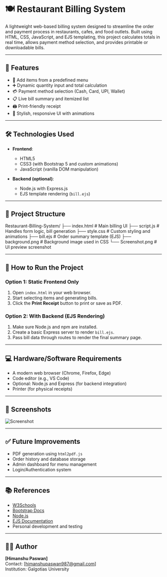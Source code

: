 # 🍽️ Restaurant Billing System

A lightweight web-based billing system designed to streamline the order and payment process in restaurants, cafes, and food outlets. Built using HTML, CSS, JavaScript, and EJS templating, this project calculates totals in real time, allows payment method selection, and provides printable or downloadable bills.

---

## 📌 Features

- 🧾 Add items from a predefined menu
- ➕ Dynamic quantity input and total calculation
- 💳 Payment method selection (Cash, Card, UPI, Wallet)
- 📋 Live bill summary and itemized list
- 🖨️ Print-friendly receipt
- 🎨 Stylish, responsive UI with animations

---

## 🛠️ Technologies Used

- **Frontend**:  
  - HTML5  
  - CSS3 (with Bootstrap 5 and custom animations)  
  - JavaScript (vanilla DOM manipulation)

- **Backend (optional)**:  
  - Node.js with Express.js  
  - EJS template rendering (`bill.ejs`)

---

## 📁 Project Structure
Restaurant-Billing-System/
├── index.html # Main billing UI
├── script.js # Handles form logic, bill generation
├── style.css # Custom styling and animations
├── bill.ejs # Order summary template (EJS)
├── background.png # Background image used in CSS
└── Screenshot.png # UI preview screenshot

---

## 🚀 How to Run the Project

### Option 1: Static Frontend Only

1. Open `index.html` in your web browser.
2. Start selecting items and generating bills.
3. Click the **Print Receipt** button to print or save as PDF.

### Option 2: With Backend (EJS Rendering)

1. Make sure Node.js and npm are installed.
2. Create a basic Express server to render `bill.ejs`.
3. Pass bill data through routes to render the final summary page.

---

## 💻 Hardware/Software Requirements

- A modern web browser (Chrome, Firefox, Edge)
- Code editor (e.g., VS Code)
- Optional: Node.js and Express (for backend integration)
- Printer (for physical receipts)

---

## 📸 Screenshots

![Screenshot](Screenshot.png)

---

## ✅ Future Improvements

- PDF generation using `html2pdf.js`
- Order history and database storage
- Admin dashboard for menu management
- Login/Authentication system

---

## 📚 References

- [W3Schools](https://www.w3schools.com/)
- [Bootstrap Docs](https://getbootstrap.com/)
- [Node.js](https://nodejs.org/)
- [EJS Documentation](https://ejs.co/)
- Personal development and testing

---

## 🧑‍💻 Author

**[Himanshu Paswan]**  
Contact: [himanshupaswan987@gmail.com]  
Institution: Galgotias University  

